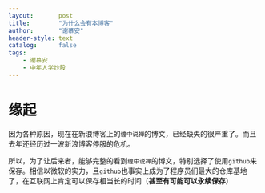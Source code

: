```yaml
---
layout:       post
title:        "为什么会有本博客"
author:       "谢慕安"
header-style: text
catalog:      false
tags:
    - 谢慕安
    - 中年人学炒股
---
```


# 缘起
因为各种原因，现在在新浪博客上的`缠中说禅`的博文，已经缺失的很严重了。而且去年还经历过一波新浪博客停服的危机。

所以，为了让后来者，能够完整的看到`缠中说禅`的博文，特别选择了使用`github`来保存。相信以微软的实力，且`github`也事实上成为了程序员们最大的仓库基地了，在互联网上肯定可以保存相当长的时间（**甚至有可能可以永续保存**）

